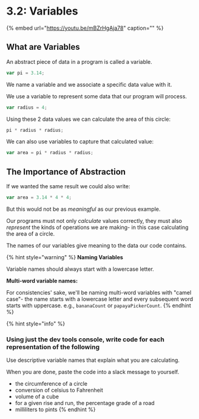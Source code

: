 # 3.2: Variables

{% embed url="https://youtu.be/mBZrHgAja78" caption="" %}

## What are Variables

An abstract piece of data in a program is called a variable.

```javascript
var pi = 3.14;
```

We name a variable and we associate a specific data value with it.

We use a variable to represent some data that our program will process.

```javascript
var radius = 4;
```

Using these 2 data values we can calculate the area of this circle:

```javascript
pi * radius * radius;
```

We can also use variables to capture that calculated value:

```javascript
var area = pi * radius * radius;
```

## **The Importance of Abstraction**

If we wanted the same result we could also write:

```javascript
var area = 3.14 * 4 * 4;
```

But this would not be as _meaningful_ as our previous example.

Our programs must not only _calculate_ values correctly, they must also _represent_ the kinds of operations we are making- in this case calculating the area of a circle.

The names of our variables give meaning to the data our code contains.

{% hint style="warning" %}
**Naming Variables**

Variable names should always start with a lowercase letter.

**Multi-word variable names:**

For consistencies' sake, we'll be naming multi-word variables with "camel case"- the name starts with a lowercase letter and every subsequent word starts with uppercase. e.g., `bananaCount` or `papayaPickerCount`.
{% endhint %}

{% hint style="info" %}

### Using just the dev tools console, write code for each representation of the following

Use descriptive variable names that explain what you are calculating.

When you are done, paste the code into a slack message to yourself.

- the circumference of a circle
- conversion of celsius to Fahrenheit
- volume of a cube
- for a given rise and run, the percentage grade of a road
- milliliters to pints
  {% endhint %}
